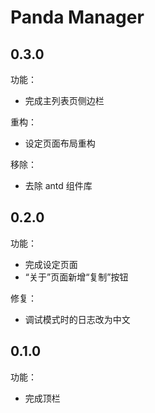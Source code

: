 # Panda Manager

## 0.3.0

功能：

- 完成主列表页侧边栏

重构：

- 设定页面布局重构

移除：

- 去除 antd 组件库

## 0.2.0

功能：

- 完成设定页面
- “关于”页面新增“复制”按钮

修复：

- 调试模式时的日志改为中文

## 0.1.0

功能：

- 完成顶栏
